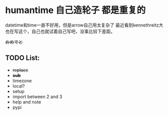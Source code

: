 # humantime 自己造轮子 都是重复的 

datetime和time一直不好用，但是arrow自己用太复杂了
最近看到kennethreitz大也在写这个，自己也就试着自己写吧，没事比较下差距。

<del>おめでと<del>

## TODO List:
* ~~replace~~
* ~~__sub__~~
* timezone
* local?
* setup
* import between 2 and 3
* help and note
* pypi
